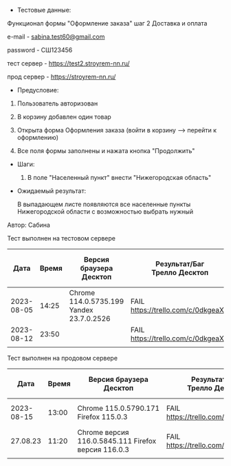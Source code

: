 * Тестовые данные:

 Функционал формы "Оформление заказа" шаг 2 Доставка и оплата
 
 e-mail - sabina.test60@gmail.com
 
 password - СШ123456
 
 тест сервер - https://test2.stroyrem-nn.ru/
 
 прод сервер - https://stroyrem-nn.ru/
 
* Предусловие:
 
 1. Пользователь авторизован
 
 2. В корзину добавлен один товар
 
 3. Открыта форма Оформления заказа (войти в корзину --> перейти к оформлению)

 4. Все поля формы заполнены и нажата кнопка "Продолжить" 
 
* Шаги:

  1. В поле "Населенный пункт" внести "Нижегородская область"
 
* Ожидаемый результат:

   В выпадающем листе появляются все населенные пункты Нижегородской области с возможностью выбрать нужный

Автор: Сабина

Тест выполнен на тестовом сервере

| Дата | Время | Версия браузера Десктоп | Результат/Баг Трелло Десктоп | Версия браузера и ОС тача | Результат/Баг Трелло Тач | Дата релиза | Имя |
| --- | --- | --- | --- | --- | --- | --- | --- |
| 2023-08-05 |14:25 |Chrome 114.0.5735.199 Yandex 23.7.0.2526 | FAIL https://trello.com/c/0dkgeaXH | MIUI 12.5.2 | FAIL https://trello.com/c/0dkgeaXH  | 16.06.23 | Сабина |
| 2023-08-12 |23:50 |  |FAIL https://trello.com/c/0dkgeaXH  |  | FAIL https://trello.com/c/0dkgeaXH | 16.06.23   | Алёна |
|     |     |     |     |     |     |     |     |

Тест выполнен на продовом сервере

| Дата | Время | Версия браузера Десктоп | Результат/Баг Трелло Десктоп | Версия браузера и ОС тача | Результат/Баг Трелло Тач | Дата релиза | Имя |
| --- | --- | --- | --- | --- | --- | --- | --- |
| 2023-08-15 | 13:00 |Chrome 115.0.5790.171 Firefox 115.0.3|FAIL https://trello.com/c/0dkgeaXH|Chrome 115.0.5790.166, Android 10 |FAIL https://trello.com/c/0dkgeaXH|13.08.23 |Татьяна|
| 27.08.23 | 11:20 | Chrome версия 116.0.5845.111 Firefox версия 116.0.3  | FAIL https://trello.com/c/0dkgeaXH | Chrome версия 116.0.5845.93 MIUI 12.5.13 | FAIL https://trello.com/c/0dkgeaXH | 27.08.23 | Надежда |
|     |     |     |     |     |     |     |     |
